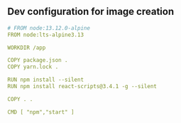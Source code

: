 ## Dev configuration for image creation

```yml
# FROM node:13.12.0-alpine
FROM node:lts-alpine3.13

WORKDIR /app

COPY package.json .
COPY yarn.lock .

RUN npm install --silent
RUN npm install react-scripts@3.4.1 -g --silent

COPY . .

CMD [ "npm","start" ]
```
